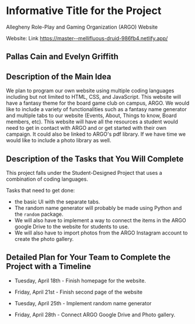 # Informative Title for the Project

Allegheny Role-Play and Gaming Organization (ARGO) Website

Website: Link <https://master--mellifluous-druid-986fb4.netlify.app/>

## Pallas Cain and Evelyn Griffith

## Description of the Main Idea

We plan to program our own website using multiple coding languages including but not limited to HTML, CSS, and JavaScript. This website will have a fantasy theme for the board game club on campus, ARGO. We would like to include a variety of functionalities such as a fantasy name generator and multiple tabs to our website (Events, About, Things to know, Board members, etc). This website will have all the resources a student would need to get in contact with ARGO and or get started with their own campaign. It could also be linked to ARGO's pdf library. If we have time we would like to include a photo library as well.

## Description of the Tasks that You Will Complete

This project falls under the Student-Designed Project that uses a combination of coding languages.

Tasks that need to get done:

- the basic UI with the separate tabs.
- The random name generator will probably be made using Python and the `random` package.
- We will also have to implement a way to connect the items in the ARGO google Drive to the website for students to use.
- We will also have to import photos from the ARGO Instagram account to create the photo gallery.

## Detailed Plan for Your Team to Complete the Project with a Timeline

- Tuesday, April 18th - Finish homepage for the website.

- Friday, April 21st - Finish second page of the website

- Tuesday, April 25th - Implement random name generator

- Friday, April 28th - Connect ARGO Google Drive and Photo gallery.
